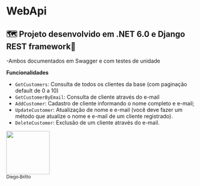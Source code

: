 # WebApi


## :world_map: Projeto desenvolvido em .NET 6.0 e Django REST framework:compass:

-Ambos documentados em Swagger e com testes de unidade

**Funcionalidades**

- `GetCustomers`: Consulta de todos os clientes da base (com paginação default de 0 a 10)
- `GetCustomerByEmail`: Consulta de cliente através do e-mail
- `AddCustomer`: Cadastro de cliente informando o nome completo e e-mail;
- `UpdateCustomer`: Atualização de nome e e-mail (você deve fazer um método que atualize o nome
e e-mail de um cliente registrado).
- `DeleteCustomer`: Exclusão de um cliente através do e-mail.



 [<img src="https://avatars.githubusercontent.com/u/62968318?s=96&v=4" width=115><br><sub>Diego Britto</sub>](https://github.com/diegobritto) 
